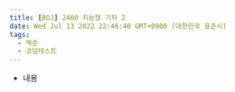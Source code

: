 ```yaml
---
title: [BOJ] 2460 지능형 기차 2
date: Wed Jul 13 2022 22:46:40 GMT+0900 (대한민국 표준시)
tags:
  - 백준
  - 코딩테스트
---
```


- 내용
